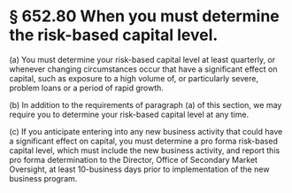 # § 652.80   When you must determine the risk-based capital level.

(a) You must determine your risk-based capital level at least quarterly, or whenever changing circumstances occur that have a significant effect on capital, such as exposure to a high volume of, or particularly severe, problem loans or a period of rapid growth.


(b) In addition to the requirements of paragraph (a) of this section, we may require you to determine your risk-based capital level at any time.


(c) If you anticipate entering into any new business activity that could have a significant effect on capital, you must determine a pro forma risk-based capital level, which must include the new business activity, and report this pro forma determination to the Director, Office of Secondary Market Oversight, at least 10-business days prior to implementation of the new business program.




